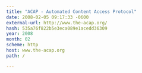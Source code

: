 ```yaml
---
title: "ACAP - Automated Content Access Protocol"
date: 2008-02-05 09:17:33 -0600
external-url: http://www.the-acap.org/
hash: 535a76f822b5e3eca089e1acedd36309
year: 2008
month: 02
scheme: http
host: www.the-acap.org
path: /

---
```



